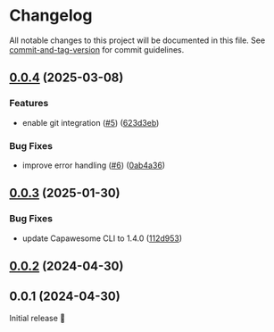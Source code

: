 # Changelog

All notable changes to this project will be documented in this file. See [commit-and-tag-version](https://github.com/absolute-version/commit-and-tag-version) for commit guidelines.

## [0.0.4](https://github.com/capawesome-team/cloud-live-update-action/compare/v0.0.3...v0.0.4) (2025-03-08)


### Features

* enable git integration ([#5](https://github.com/capawesome-team/cloud-live-update-action/issues/5)) ([623d3eb](https://github.com/capawesome-team/cloud-live-update-action/commit/623d3eb0265c04bccdb500c58070adca8127f7f6))


### Bug Fixes

* improve error handling ([#6](https://github.com/capawesome-team/cloud-live-update-action/issues/6)) ([0ab4a36](https://github.com/capawesome-team/cloud-live-update-action/commit/0ab4a36f6e10f8dbf218abe7b6fd08ce458a30cc))

## [0.0.3](https://github.com/capawesome-team/cloud-live-update-action/compare/v0.0.2...v0.0.3) (2025-01-30)


### Bug Fixes

* update Capawesome CLI to 1.4.0 ([112d953](https://github.com/capawesome-team/cloud-live-update-action/commit/112d953e71ca2e9ad1ee173c8850893d074add3d))

## [0.0.2](https://github.com/capawesome-team/cloud-live-update-action/compare/v0.0.1...v0.0.2) (2024-04-30)

## 0.0.1 (2024-04-30)

Initial release 🎉
